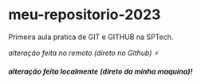 # meu-repositorio-2023
Primeira aula pratica de GIT e GITHUB na SPTech.

<i>alteração feita no remoto (direto no Github) :zap: <i>

<b>alteração feita localmente (direto da minha maquina)!<b>
